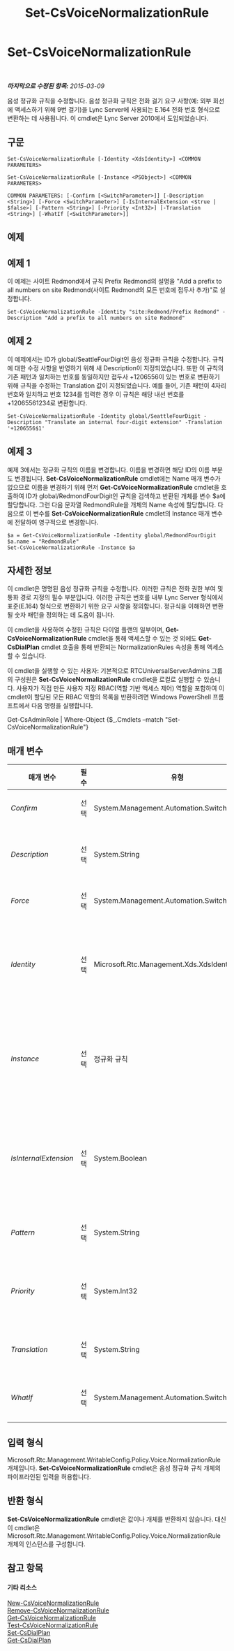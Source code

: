 ﻿---
title: Set-CsVoiceNormalizationRule
TOCTitle: Set-CsVoiceNormalizationRule
ms:assetid: 68850abb-4ac7-4ae1-bb6e-d991385f92a4
ms:mtpsurl: https://technet.microsoft.com/ko-kr/library/Gg398491(v=OCS.15)
ms:contentKeyID: 49303902
ms.date: 08/24/2015
mtps_version: v=OCS.15
ms.translationtype: HT
---

# Set-CsVoiceNormalizationRule

 

_**마지막으로 수정된 항목:** 2015-03-09_

음성 정규화 규칙을 수정합니다. 음성 정규화 규칙은 전화 걸기 요구 사항(예: 외부 회선에 액세스하기 위해 9번 걸기)을 Lync Server에 사용되는 E.164 전화 번호 형식으로 변환하는 데 사용됩니다. 이 cmdlet은 Lync Server 2010에서 도입되었습니다.

## 구문

    Set-CsVoiceNormalizationRule [-Identity <XdsIdentity>] <COMMON PARAMETERS>

    Set-CsVoiceNormalizationRule [-Instance <PSObject>] <COMMON PARAMETERS>

    COMMON PARAMETERS: [-Confirm [<SwitchParameter>]] [-Description <String>] [-Force <SwitchParameter>] [-IsInternalExtension <$true | $false>] [-Pattern <String>] [-Priority <Int32>] [-Translation <String>] [-WhatIf [<SwitchParameter>]]

## 예제

## 예제 1

이 예제는 사이트 Redmond에서 규칙 Prefix Redmond의 설명을 "Add a prefix to all numbers on site Redmond(사이트 Redmond의 모든 번호에 접두사 추가)"로 설정합니다.

    Set-CsVoiceNormalizationRule -Identity "site:Redmond/Prefix Redmond" -Description "Add a prefix to all numbers on site Redmond"

## 예제 2

이 예제에서는 ID가 global/SeattleFourDigit인 음성 정규화 규칙을 수정합니다. 규칙에 대한 수정 사항을 반영하기 위해 새 Description이 지정되었습니다. 또한 이 규칙의 기존 패턴과 일치하는 번호를 동일하지만 접두사 +1206556이 있는 번호로 변환하기 위해 규칙을 수정하는 Translation 값이 지정되었습니다. 예를 들어, 기존 패턴이 4자리 번호와 일치하고 번호 1234를 입력한 경우 이 규칙은 해당 내선 번호를 +12065561234로 변환합니다.

    Set-CsVoiceNormalizationRule -Identity global/SeattleFourDigit -Description "Translate an internal four-digit extension" -Translation '+1206556$1'

## 예제 3

예제 3에서는 정규화 규칙의 이름을 변경합니다. 이름을 변경하면 해당 ID의 이름 부분도 변경됩니다. **Set-CsVoiceNormalizationRule** cmdlet에는 Name 매개 변수가 없으므로 이름을 변경하기 위해 먼저 **Get-CsVoiceNormalizationRule** cmdlet을 호출하여 ID가 global/RedmondFourDigit인 규칙을 검색하고 반환된 개체를 변수 $a에 할당합니다. 그런 다음 문자열 RedmondRule을 개체의 Name 속성에 할당합니다. 다음으로 이 변수를 **Set-CsVoiceNormalizationRule** cmdlet의 Instance 매개 변수에 전달하여 영구적으로 변경합니다.

    $a = Get-CsVoiceNormalizationRule -Identity global/RedmondFourDigit
    $a.name = "RedmondRule"
    Set-CsVoiceNormalizationRule -Instance $a

## 자세한 정보

이 cmdlet은 명명된 음성 정규화 규칙을 수정합니다. 이러한 규칙은 전화 권한 부여 및 통화 경로 지정의 필수 부분입니다. 이러한 규칙은 번호를 내부 Lync Server 형식에서 표준(E.164) 형식으로 변환하기 위한 요구 사항을 정의합니다. 정규식을 이해하면 변환될 숫자 패턴을 정의하는 데 도움이 됩니다.

이 cmdlet을 사용하여 수정한 규칙은 다이얼 플랜의 일부이며, **Get-CsVoiceNormalizationRule** cmdlet을 통해 액세스할 수 있는 것 외에도 **Get-CsDialPlan** cmdlet 호출을 통해 반환되는 NormalizationRules 속성을 통해 액세스할 수 있습니다.

이 cmdlet을 실행할 수 있는 사용자: 기본적으로 RTCUniversalServerAdmins 그룹의 구성원은 **Set-CsVoiceNormalizationRule** cmdlet을 로컬로 실행할 수 있습니다. 사용자가 직접 만든 사용자 지정 RBAC(역할 기반 액세스 제어) 역할을 포함하여 이 cmdlet이 할당된 모든 RBAC 역할의 목록을 반환하려면 Windows PowerShell 프롬프트에서 다음 명령을 실행합니다.

Get-CsAdminRole | Where-Object {$\_.Cmdlets –match "Set-CsVoiceNormalizationRule"}

## 매개 변수


<table>
<colgroup>
<col style="width: 25%" />
<col style="width: 25%" />
<col style="width: 25%" />
<col style="width: 25%" />
</colgroup>
<thead>
<tr class="header">
<th>매개 변수</th>
<th>필수</th>
<th>유형</th>
<th>설명</th>
</tr>
</thead>
<tbody>
<tr class="odd">
<td><p><em>Confirm</em></p></td>
<td><p>선택</p></td>
<td><p>System.Management.Automation.SwitchParameter</p></td>
<td><p>명령을 실행하기 전에 확인 메시지를 표시합니다.</p></td>
</tr>
<tr class="even">
<td><p><em>Description</em></p></td>
<td><p>선택</p></td>
<td><p>System.String</p></td>
<td><p>정규화 규칙에 대한 간단한 설명입니다.</p>
<p>최대 문자열 길이: 512자</p></td>
</tr>
<tr class="odd">
<td><p><em>Force</em></p></td>
<td><p>선택</p></td>
<td><p>System.Management.Automation.SwitchParameter</p></td>
<td><p>변경하기 전에 표시되는 확인 메시지를 표시하지 않습니다.</p></td>
</tr>
<tr class="even">
<td><p><em>Identity</em></p></td>
<td><p>선택</p></td>
<td><p>Microsoft.Rtc.Management.Xds.XdsIdentity</p></td>
<td><p>규칙에 대한 고유한 식별자입니다. 지정한 ID에는 범위, 슬래시 및 이름이 순서대로 포함되어야 합니다. 예를 들어, site:Redmond/Rule1에서 site:Redmond는 범위이고 Rule1은 이름입니다.</p></td>
</tr>
<tr class="odd">
<td><p><em>Instance</em></p></td>
<td><p>선택</p></td>
<td><p>정규화 규칙</p></td>
<td><p>개별 매개 변수 값을 설정하는 대신 cmdlet에 개체에 대한 참조를 전달할 수 있습니다. 이 개체는 NormalizationRule 유형이어야 하며 <strong>Get-CsVoiceNormalizationRule</strong> cmdlet을 호출하여 검색할 수 있습니다.</p></td>
</tr>
<tr class="even">
<td><p><em>IsInternalExtension</em></p></td>
<td><p>선택</p></td>
<td><p>System.Boolean</p></td>
<td><p>True인 경우 이 규칙을 적용한 결과는 회사 내부의 번호가 됩니다. False인 경우 규칙을 적용한 결과는 외부 번호가 됩니다. 관련 다이얼 플랜의 OptimizeDeviceDialing 속성 값이 False로 설정된 경우 이 값은 무시됩니다.</p>
<p></p></td>
</tr>
<tr class="odd">
<td><p><em>Pattern</em></p></td>
<td><p>선택</p></td>
<td><p>System.String</p></td>
<td><p>이 규칙을 적용하기 위해 전화 건 번호가 일치해야 하는 정규식입니다.</p>
<p></p></td>
</tr>
<tr class="even">
<td><p><em>Priority</em></p></td>
<td><p>선택</p></td>
<td><p>System.Int32</p></td>
<td><p>규칙이 적용되는 순서입니다. 번호는 둘 이상의 규칙과 일치할 수 있습니다. 이 매개 변수는 번호에 대해 규칙이 테스트되는 순서를 설정합니다.</p></td>
</tr>
<tr class="odd">
<td><p><em>Translation</em></p></td>
<td><p>선택</p></td>
<td><p>System.String</p></td>
<td><p>E.164 형식으로 변환하기 위해 번호에 적용되는 정규식 패턴입니다.</p>
<p></p></td>
</tr>
<tr class="even">
<td><p><em>WhatIf</em></p></td>
<td><p>선택</p></td>
<td><p>System.Management.Automation.SwitchParameter</p></td>
<td><p>명령을 실제로 실행하지 않고도 명령이 실행될 경우 발생할 수 있는 현상을 설명합니다.</p></td>
</tr>
</tbody>
</table>


## 입력 형식

Microsoft.Rtc.Management.WritableConfig.Policy.Voice.NormalizationRule 개체입니다. **Set-CsVoiceNormalizationRule** cmdlet은 음성 정규화 규칙 개체의 파이프라인된 입력을 허용합니다.

## 반환 형식

**Set-CsVoiceNormalizationRule** cmdlet은 값이나 개체를 반환하지 않습니다. 대신 이 cmdlet은 Microsoft.Rtc.Management.WritableConfig.Policy.Voice.NormalizationRule 개체의 인스턴스를 구성합니다.

## 참고 항목

#### 기타 리소스

[New-CsVoiceNormalizationRule](new-csvoicenormalizationrule.md)  
[Remove-CsVoiceNormalizationRule](remove-csvoicenormalizationrule.md)  
[Get-CsVoiceNormalizationRule](get-csvoicenormalizationrule.md)  
[Test-CsVoiceNormalizationRule](test-csvoicenormalizationrule.md)  
[Set-CsDialPlan](set-csdialplan.md)  
[Get-CsDialPlan](get-csdialplan.md)

